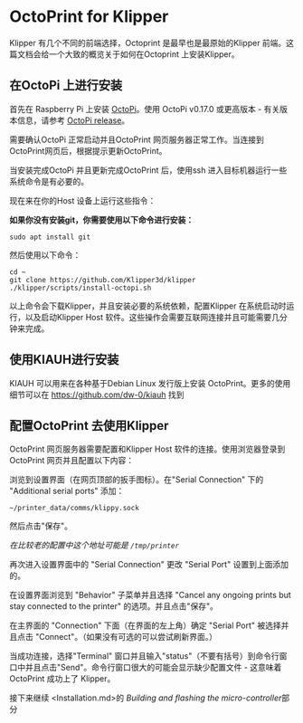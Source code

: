 # OctoPrint for Klipper

Klipper 有几个不同的前端选择，Octoprint 是最早也是最原始的Klipper 前端。这篇文档会给一个大致的概览关于如何在Octoprint 上安装Klipper。

## 在OctoPi 上进行安装

首先在 Raspberry Pi 上安装 [OctoPi](https://github.com/guysoft/OctoPi)。使用 OctoPi v0.17.0 或更高版本 - 有关版本信息，请参考 [OctoPi release](https://github.com/guysoft/OctoPi/releases)。

需要确认OctoPi 正常启动并且OctoPrint 网页服务器正常工作。当连接到OctoPrint网页后，根据提示更新OctoPrint。

当安装完成OctoPi 并且更新完成OctoPrint 后，使用ssh 进入目标机器运行一些系统命令是有必要的。

现在来在你的Host 设备上运行这些指令：

**如果你没有安装git，你需要使用以下命令进行安装：**

```
sudo apt install git
```

然后使用以下命令：

```
cd ~
git clone https://github.com/Klipper3d/klipper
./klipper/scripts/install-octopi.sh
```

以上命令会下载Klipper，并且安装必要的系统依赖，配置Klipper 在系统启动时运行，以及启动Klipper Host 软件。这些操作会需要互联网连接并且可能需要几分钟来完成。

## 使用KIAUH进行安装

KIAUH 可以用来在各种基于Debian Linux 发行版上安装 OctoPrint。更多的使用细节可以在 https://github.com/dw-0/kiauh 找到

## 配置OctoPrint 去使用Klipper

OctoPrint 网页服务器需要配置和Klipper Host 软件的连接。使用浏览器登录到 OctoPrint 网页并且配置以下内容：

浏览到设置界面（在网页顶部的扳手图标）。在"Serial Connection" 下的 "Additional serial ports" 添加：

```
~/printer_data/comms/klippy.sock
```

然后点击"保存"。

*在比较老的配置中这个地址可能是 `/tmp/printer`*

再次进入设置界面中的 "Serial Connection" 更改 "Serial Port" 设置到上面添加的。

在设置界面浏览到 "Behavior" 子菜单并且选择 "Cancel any ongoing prints but stay connected to the printer" 的选项。并且点击"保存"。

在主界面的 "Connection" 下面（在界面的左上角）确定 "Serial Port" 被选择并且点击 "Connect"。（如果没有可选的可以尝试刷新界面。）

当成功连接，选择"Terminal" 窗口并且输入"status"（不要有括号）到命令行窗口中并且点击"Send"。命令行窗口很大的可能会显示缺少配置文件 - 这意味着OctoPrint 成功上了 Klipper。

接下来继续 <Installation.md>的 *Building and flashing the micro-controller*部分
